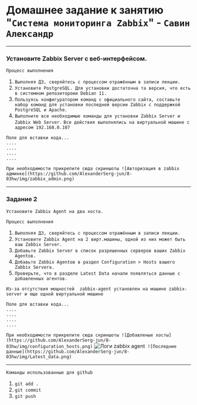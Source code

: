 # Домашнее задание к занятию "`Система мониторинга Zabbix`" - `Савин Александр`



---

### Установите Zabbix Server с веб-интерфейсом.

`Процесс выполнения`
1. `Выполняя ДЗ, сверяйтесь с процессом отражённым в записи лекции.`
2. `Установите PostgreSQL. Для установки достаточна та версия, что есть в системном репозитороии Debian 11.`
3. `Пользуясь конфигуратором команд с официального сайта, составьте набор команд для установки последней версии Zabbix с поддержкой PostgreSQL и Apache.`
4. `Выполните все необходимые команды для установки Zabbix Server и Zabbix Web Server.`
`Все действия выполнялись на виртуальной машине с адресом 192.168.0.107`
```
Поле для вставки кода...
....
....
....
....
```

`При необходимости прикрепитe сюда скриншоты
![Авторизация в zabbix админке](https://github.com/AlexanderSerg-jun/8-03hw/img/zabbix_admin.png)`


---

### Задание 2

`Установите Zabbix Agent на два хоста.`

`Процесс выполнения`
1. `Выполняя ДЗ, сверяйтесь с процессом отражённым в записи лекции.`
2. `Установите Zabbix Agent на 2 вирт.машины, одной из них может быть ваш Zabbix Server.`
3. `Добавьте Zabbix Server в список разрешенных серверов ваших Zabbix Agentов.`
4. `Добавьте Zabbix Agentов в раздел Configuration > Hosts вашего Zabbix Servera.`
5. `Проверьте, что в разделе Latest Data начали появляться данные с добавленных агентов.`

`Из-за отсутствия мощностей  zabbix-agent установлен на машине zabbix-server и еще одной виртуальной машине`

```
Поле для вставки кода...
....
....
....
....
```

`При необходимости прикрепитe сюда скриншоты
![Добавленые хосты](https://github.com/AlexanderSerg-jun/8-03hw/img/configuration_hosts.png)`
![Логи zabbix agent](https://github.com/AlexanderSerg-jun/8-03hw/img/log_zabbix.png)`
![Последние данные](https://github.com/AlexanderSerg-jun/8-03hw/img/Latest_data.png)`

---

`Команды использованные для github`
1. `git add .`
2. `git сommit`
3. `git push`
